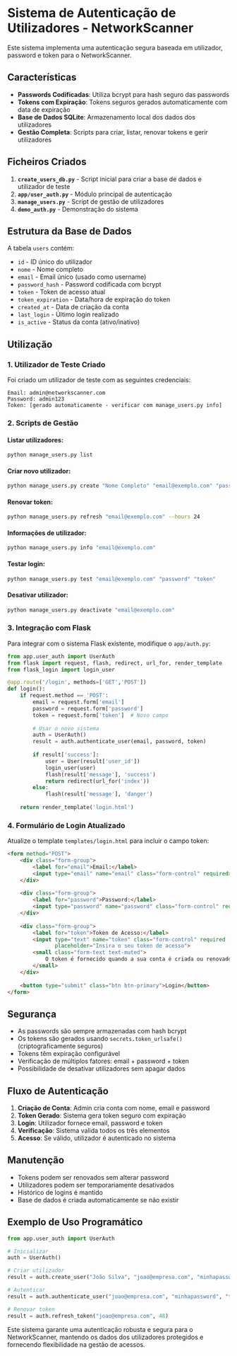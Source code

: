 # Sistema de Autenticação de Utilizadores - NetworkScanner

Este sistema implementa uma autenticação segura baseada em utilizador, password e token para o NetworkScanner.

## Características

- **Passwords Codificadas**: Utiliza bcrypt para hash seguro das passwords
- **Tokens com Expiração**: Tokens seguros gerados automaticamente com data de expiração
- **Base de Dados SQLite**: Armazenamento local dos dados dos utilizadores
- **Gestão Completa**: Scripts para criar, listar, renovar tokens e gerir utilizadores

## Ficheiros Criados

1. **`create_users_db.py`** - Script inicial para criar a base de dados e utilizador de teste
2. **`app/user_auth.py`** - Módulo principal de autenticação
3. **`manage_users.py`** - Script de gestão de utilizadores
4. **`demo_auth.py`** - Demonstração do sistema

## Estrutura da Base de Dados

A tabela `users` contém:
- `id` - ID único do utilizador
- `nome` - Nome completo
- `email` - Email único (usado como username)
- `password_hash` - Password codificada com bcrypt
- `token` - Token de acesso atual
- `token_expiration` - Data/hora de expiração do token
- `created_at` - Data de criação da conta
- `last_login` - Último login realizado
- `is_active` - Status da conta (ativo/inativo)

## Utilização

### 1. Utilizador de Teste Criado

Foi criado um utilizador de teste com as seguintes credenciais:

```
Email: admin@networkscanner.com
Password: admin123
Token: [gerado automaticamente - verificar com manage_users.py info]
```

### 2. Scripts de Gestão

#### Listar utilizadores:
```bash
python manage_users.py list
```

#### Criar novo utilizador:
```bash
python manage_users.py create "Nome Completo" "email@exemplo.com" "password123" --hours 48
```

#### Renovar token:
```bash
python manage_users.py refresh "email@exemplo.com" --hours 24
```

#### Informações de utilizador:
```bash
python manage_users.py info "email@exemplo.com"
```

#### Testar login:
```bash
python manage_users.py test "email@exemplo.com" "password" "token"
```

#### Desativar utilizador:
```bash
python manage_users.py deactivate "email@exemplo.com"
```

### 3. Integração com Flask

Para integrar com o sistema Flask existente, modifique o `app/auth.py`:

```python
from app.user_auth import UserAuth
from flask import request, flash, redirect, url_for, render_template
from flask_login import login_user

@app.route('/login', methods=['GET','POST'])
def login():
    if request.method == 'POST':
        email = request.form['email']
        password = request.form['password']
        token = request.form['token']  # Novo campo
        
        # Usar o novo sistema
        auth = UserAuth()
        result = auth.authenticate_user(email, password, token)
        
        if result['success']:
            user = User(result['user_id'])
            login_user(user)
            flash(result['message'], 'success')
            return redirect(url_for('index'))
        else:
            flash(result['message'], 'danger')
    
    return render_template('login.html')
```

### 4. Formulário de Login Atualizado

Atualize o template `templates/login.html` para incluir o campo token:

```html
<form method="POST">
    <div class="form-group">
        <label for="email">Email:</label>
        <input type="email" name="email" class="form-control" required>
    </div>
    
    <div class="form-group">
        <label for="password">Password:</label>
        <input type="password" name="password" class="form-control" required>
    </div>
    
    <div class="form-group">
        <label for="token">Token de Acesso:</label>
        <input type="text" name="token" class="form-control" required 
               placeholder="Insira o seu token de acesso">
        <small class="form-text text-muted">
            O token é fornecido quando a sua conta é criada ou renovado.
        </small>
    </div>
    
    <button type="submit" class="btn btn-primary">Login</button>
</form>
```

## Segurança

- As passwords são sempre armazenadas com hash bcrypt
- Os tokens são gerados usando `secrets.token_urlsafe()` (criptograficamente seguros)
- Tokens têm expiração configurável
- Verificação de múltiplos fatores: email + password + token
- Possibilidade de desativar utilizadores sem apagar dados

## Fluxo de Autenticação

1. **Criação de Conta**: Admin cria conta com nome, email e password
2. **Token Gerado**: Sistema gera token seguro com expiração
3. **Login**: Utilizador fornece email, password e token
4. **Verificação**: Sistema valida todos os três elementos
5. **Acesso**: Se válido, utilizador é autenticado no sistema

## Manutenção

- Tokens podem ser renovados sem alterar password
- Utilizadores podem ser temporariamente desativados
- Histórico de logins é mantido
- Base de dados é criada automaticamente se não existir

## Exemplo de Uso Programático

```python
from app.user_auth import UserAuth

# Inicializar
auth = UserAuth()

# Criar utilizador
result = auth.create_user("João Silva", "joao@empresa.com", "minhapassword", 24)

# Autenticar
result = auth.authenticate_user("joao@empresa.com", "minhapassword", "token_do_utilizador")

# Renovar token
result = auth.refresh_token("joao@empresa.com", 48)
```

Este sistema garante uma autenticação robusta e segura para o NetworkScanner, mantendo os dados dos utilizadores protegidos e fornecendo flexibilidade na gestão de acessos.
